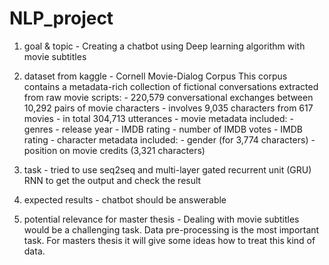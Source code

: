 # NLP_project
1. goal & topic -
Creating a chatbot using Deep learning algorithm with movie subtitles 

2. dataset from kaggle -  Cornell Movie-Dialog Corpus
This corpus contains a metadata-rich collection of fictional conversations extracted from raw movie scripts:
		- 220,579 conversational exchanges between 10,292 pairs of movie characters
		- involves 9,035 characters from 617 movies
		- in total 304,713 utterances
		- movie metadata included:
					- genres
					- release year
					- IMDB rating
					- number of IMDB votes
					- IMDB rating
					- character metadata included:
					- gender (for 3,774 characters)
					- position on movie credits (3,321 characters)

3. task - tried to use seq2seq and multi-layer gated recurrent unit (GRU) RNN to get the output and check the result

4. expected results - chatbot should be answerable

5. potential relevance for master thesis - Dealing with movie subtitles would be  a challenging task. Data pre-processing is the most important task. For masters thesis it will give some ideas how to treat this kind of data.  

